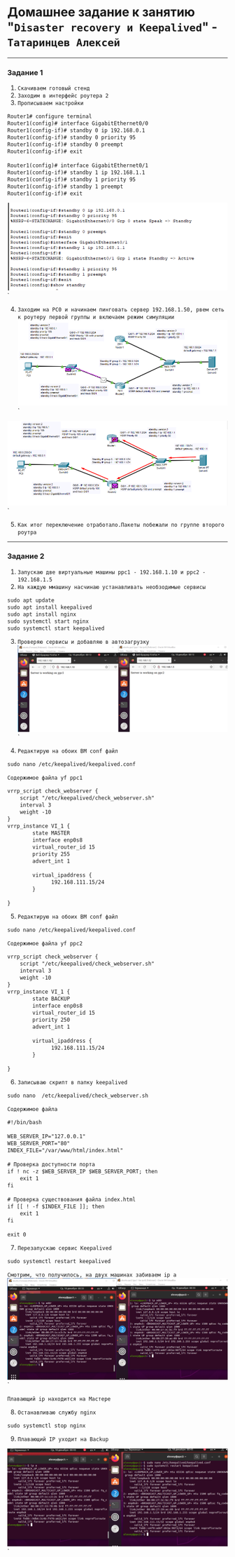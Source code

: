 # Домашнее задание к занятию "`Disaster recovery и Keepalived`" - `Татаринцев Алексей`



---

### Задание 1


1. `Скачиваем готовый стенд `
2. `Заходим в интерфейс роутера 2`
3. `Прописываем настройки`
```
Router1# configure terminal
Router1(config)# interface GigabitEthernet0/0
Router1(config-if)# standby 0 ip 192.168.0.1    
Router1(config-if)# standby 0 priority 95        
Router1(config-if)# standby 0 preempt            
Router1(config-if)# exit

Router1(config)# interface GigabitEthernet0/1
Router1(config-if)# standby 1 ip 192.168.1.1     
Router1(config-if)# standby 1 priority 95        
Router1(config-if)# standby 1 preempt            
Router1(config-if)# exit

```
![1](https://github.com/Foxbeerxxx/Disaster-recovery-Keepalived/blob/main/img/img1.png)`

4. `Заходим на PC0 и начинаем пинговать сервер 192.168.1.50, рвем сеть к роутеру первой группы и включаем режим симуляции`
![2](https://github.com/Foxbeerxxx/Disaster-recovery-Keepalived/blob/main/img/img2.png)`

![3](https://github.com/Foxbeerxxx/Disaster-recovery-Keepalived/blob/main/img/img3.png)`

5. `Как итог переключение отработало.Пакеты побежали по группе второго роутра`


---

### Задание 2



1. `Запускаю две виртуальные машины ppc1 - 192.168.1.10 и ppc2 - 192.168.1.5`
2. `На каждую ммашину насчинаю устанавливать необзодимые сервисы `
```
sudo apt update
sudo apt install keepalived
sudo apt install nginx
sudo systemctl start nginx
sudo systemctl start keepalived
```

3. `Проверяю сервисы и добавляю в автозагрузку`
![4](https://github.com/Foxbeerxxx/Disaster-recovery-Keepalived/blob/main/img/img4.png)`

4. `Редактирую на обоих ВМ conf файл`
```
sudo nano /etc/keepalived/keepalived.conf
```
`Содержимое файла yf ppc1`
```
vrrp_script check_webserver {
    script "/etc/keepalived/check_webserver.sh"
    interval 3
    weight -10
}
vrrp_instance VI_1 {
        state MASTER
        interface enp0s8
        virtual_router_id 15
        priority 255
        advert_int 1

        virtual_ipaddress {
              192.168.111.15/24
        }

}
```

5. `Редактирую на обоих ВМ conf файл`
```
sudo nano /etc/keepalived/keepalived.conf
```
`Содержимое файла yf ppc2`
```
vrrp_script check_webserver {
    script "/etc/keepalived/check_webserver.sh"
    interval 3
    weight -10
}
vrrp_instance VI_1 {
        state BACKUP
        interface enp0s8
        virtual_router_id 15
        priority 250
        advert_int 1

        virtual_ipaddress {
              192.168.111.15/24
        }

}
```
6. `Записываю скрипт в папку keepalived`

```
sudo nano  /etc/keepalived/check_webserver.sh
```
`Содержимое файла`
```
#!/bin/bash

WEB_SERVER_IP="127.0.0.1"
WEB_SERVER_PORT="80"
INDEX_FILE="/var/www/html/index.html"

# Проверка доступности порта
if ! nc -z $WEB_SERVER_IP $WEB_SERVER_PORT; then
    exit 1
fi

# Проверка существования файла index.html
if [[ ! -f $INDEX_FILE ]]; then
    exit 1
fi

exit 0

```
7. `Перезапускаю сервис Keepalived`

```
sudo systemctl restart keepalived
```
`Смотрим, что получилось, на двух машинах забиваем ip a`
![5](https://github.com/Foxbeerxxx/Disaster-recovery-Keepalived/blob/main/img/img5.png)`

`Плавающий ip находится на Мастере`

8. `Останавливаю службу nginx`
```
sudo systemctl stop nginx
```
9. `Плавающий IP уходит на Backup`

![6](https://github.com/Foxbeerxxx/Disaster-recovery-Keepalived/blob/main/img/img6.png)`


